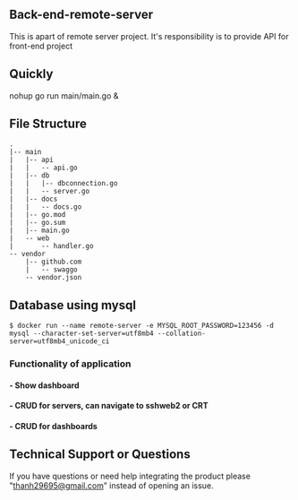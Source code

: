 ## Back-end-remote-server
This is apart of remote server project. It's responsibility is to provide API for front-end project

## Quickly
nohup go run main/main.go &

## File Structure

```
.
|-- main
|   |-- api
|   |   -- api.go
|   |-- db
|   |   |-- dbconnection.go
|   |   -- server.go
|   |-- docs
|   |   -- docs.go
|   |-- go.mod
|   |-- go.sum
|   |-- main.go
|   -- web
|       -- handler.go
-- vendor
    |-- github.com
    |   -- swaggo
    -- vendor.json
```

## Database using mysql
```
$ docker run --name remote-server -e MYSQL_ROOT_PASSWORD=123456 -d mysql --character-set-server=utf8mb4 --collation-server=utf8mb4_unicode_ci
```

### Functionality of application
#### - Show dashboard 
#### - CRUD for servers, can navigate to sshweb2 or CRT
#### - CRUD for dashboards


## Technical Support or Questions

If you have questions or need help integrating the product please "thanh29695@gmail.com" instead of opening an issue.

